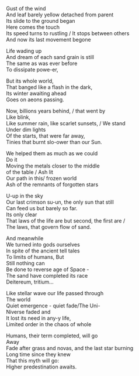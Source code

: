 <!--- translated from http://www.megalyrics.ru/lyric/complex-numbers/nieizbiezhnost.htm -->

Gust of the wind  
And leaf barely yellow detached from parent  
Its slide to the ground began  
Here comes the touch  
Its speed turns to rustling / It stops between others  
And now its last movement begone  


Life wading up  
And dream of each sand grain is still  
The same as was ever before  
To dissipate powe-er,  

But its whole world,  
That banged like a flash in the dark,  
Its winter awaiting ahead  
Goes on aeons passing.  


Now, billions years behind, / that went by  
Like blink,  
Like summer rain, like scarlet sunsets, / We stand  
Under dim lights  
Of the starts, that were far away,  
Tinies that burnt slo-ower than our Sun.  

We helped them as much as we could  
Do it  
Moving the metals closer to the middle  
of the table / Ash lit  
Our path in this/ frozen world  
Ash of the remnants of forgotten stars  


U-up in the sky  
Our last crimson su-un, the only sun that still  
Can feed us but barely so far.  
Its only clear  
That laws of the life are but second, the first are /  
The laws, that govern flow of sand.  

And meanwhile  
We turned into gods ourselves  
In spite of the ancient tell tales  
To limits of humans, But  
Still nothing can  
Be done to reverse age of Space -   
The sand have completed its race  
Deitereum, tritium…  

Like stellar wave our life passed through  
The world  
Quiet emergence - quiet fade/The Uni-  
Niverse faded and  
It lost its need in any-y life,  
Limited order in the chaos of whole  

Humans, their term completed, will go  
Away  
Fade after grass and novas, and the last star burning  
Long time since they knew  
That this myth will go:  
Higher predestination awaits.  
